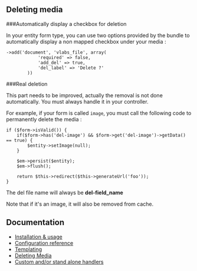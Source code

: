 Deleting media
--------------

###Automatically display a checkbox for deletion

In your entity form type, you can use two options provided by the bundle to automatically display a non mapped checkbox under your media :

    ->add('document', 'vlabs_file', array(
                'required' => false,
                'add_del' => true,
                'del_label' => 'Delete ?'
            ))
            
###Real deletion

This part needs to be improved, actually the removal is not done automatically. You must always handle it in your controller.

For example, if your form is called `image`, you must call the following code to permanently delete the media :

    if ($form->isValid()) {
        if($form->has('del-image') && $form->get('del-image')->getData() == true) {
            $entity->setImage(null);
        }
        
        $em->persist($entity);
        $em->flush();
        
        return $this->redirect($this->generateUrl('foo'));
    }
    
The del file name will always be **del-field_name**

Note that if it's an image, it will also be removed from cache.

Documentation
-------------

+   [Installation & usage](https://github.com/V-labs/VlabsMediaBundle/blob/master/Resources/doc/1-bundle-setup-and-usage.md)
+   [Configuration reference](https://github.com/V-labs/VlabsMediaBundle/blob/master/Resources/doc/2-configuration-reference.md)
+   [Templating](https://github.com/V-labs/VlabsMediaBundle/blob/master/Resources/doc/3-templating.md)
+   [Deleting Media](https://github.com/V-labs/VlabsMediaBundle/blob/master/Resources/doc/4-deleting-media.md)
+   [Custom and/or stand alone handlers](https://github.com/V-labs/VlabsMediaBundle/blob/master/Resources/doc/5-custom-stand-alone-handlers.md)